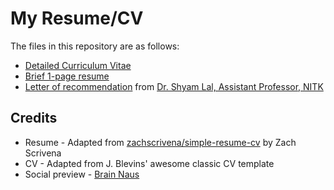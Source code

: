# My Resume/CV

The files in this repository are as follows:

* [Detailed Curriculum Vitae](CV.pdf)
* [Brief 1-page resume](Resume.pdf)
* [Letter of recommendation](LoR-Dr_Shyam_Lal.pdf) from [Dr. Shyam Lal, Assistant Professor, NITK](http://ece.nitk.ac.in/faculty/shyam-lal)

## Credits

* Resume - Adapted from [zachscrivena/simple-resume-cv](https://github.com/zachscrivena/simple-resume-cv) by Zach Scrivena
* CV - Adapted from J. Blevins' awesome classic CV template
* Social preview -  [Brain Naus](https://unsplash.com/@bramnaus?utm_medium=referral&amp;utm_campaign=photographer-credit&amp;utm_content=creditBadge)
